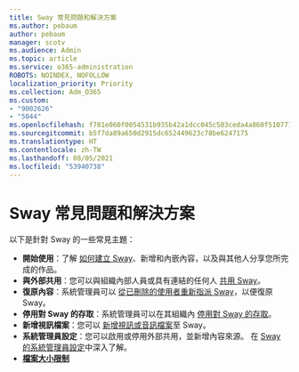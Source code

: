 ```yaml
---
title: Sway 常見問題和解決方案
ms.author: pebaum
author: pebaum
manager: scotv
ms.audience: Admin
ms.topic: article
ms.service: o365-administration
ROBOTS: NOINDEX, NOFOLLOW
localization_priority: Priority
ms.collection: Adm_O365
ms.custom:
- "9002626"
- "5044"
ms.openlocfilehash: f781e060f0054531b935b42a1dcc045c503ceda4a860f510771e6cd01ec4f399
ms.sourcegitcommit: b5f7da89a650d2915dc652449623c78be6247175
ms.translationtype: HT
ms.contentlocale: zh-TW
ms.lasthandoff: 08/05/2021
ms.locfileid: "53940738"
---
```

# <a name="sway-common-issues-and-solutions"></a>Sway 常見問題和解決方案

以下是針對 Sway 的一些常見主題：

- **開始使用**：了解 [如何建立 Sway](https://support.office.com/article/getting-started-with-sway-2076c468-63f4-4a89-ae5f-424796714a8a)、新增和內嵌內容，以及與其他人分享您所完成的作品。
- **與外部共用**：您可以與組織內部人員或具有連結的任何人 [共用 Sway](https://support.microsoft.com/en-us/office/share-your-sway-1cf853b8-ef7e-46b0-b704-003e58d28998?ui=en-us&rs=en-us&ad=us)。
- **復原內容**：系統管理員可以 [從已刪除的使用者重新指派 Sway](https://support.office.com/article/Reassign-Sways-from-a-deleted-user-account-Admin-Help-9580E618-3C3E-4D28-A6EF-74C00A997248)，以便復原 Sway。
- **停用對 Sway 的存取**：系統管理員可以在其組織內 [停用對 Sway 的存取](https://docs.microsoft.com/office365/enterprise/powershell/disable-access-to-sway-with-office-365-powershell)。
- **新增視訊檔案**：您可以 [新增視訊或音訊檔案](https://support.office.com/article/Add-video-and-audio-files-into-Sway-d2f14842-e103-49c0-9da2-0fbcfcad381f)至 Sway。
- **系統管理員設定**：您可以啟用或停用外部共用，並新增內容來源。 在 [Sway 的系統管理員設定](https://support.office.com/article/Administrator-settings-for-Sway-d298e79b-b6ab-44c6-9239-aa312f5784d4)中深入了解。
- **[檔案大小限制](https://support.office.com/article/File-size-limits-in-Sway-4db21bc6-b42b-499f-9272-66e089db109f)**
